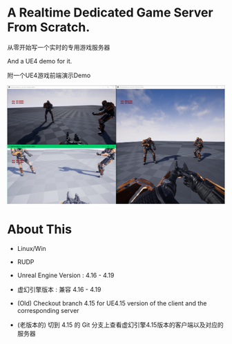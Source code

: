 # A Realtime Dedicated Game Server From Scratch.

从零开始写一个实时的专用游戏服务器
 
And a UE4 demo for it. 

附一个UE4游戏前端演示Demo


![UE4DemoScreenshot.png](./img/UE4DemoScreenshot.png)




<!-- 

# Download & Play
 
 
- Client : [UE4ClientDemo.exe (Win32)](https://pan.baidu.com/s/1B0pMYls7JVYqEWyKH4gkXg) , just check it out !

- 客户端 : 下载 [UE4ClientDemo.exe (Win32)](https://pan.baidu.com/s/1B0pMYls7JVYqEWyKH4gkXg) 玩一下 !

- Server : A server instance is running on my VPS, so just double click the UE4ClientDemo.exe that will connect to my server automatically, enjoy !

- 服务器 : 我VPS上运行着一个服务器实例, 你只需要双击 UE4ClientDemo.exe , 它就会自动连到服务器啦 

! -->


# About This 


- Linux/Win

- RUDP

- Unreal Engine Version : 4.16 - 4.19

- 虚幻引擎版本 : 兼容 4.16 - 4.19

- (Old) Checkout branch 4.15 for UE4.15 version of the client and the corresponding server

- (老版本的) 切到 4.15 的 Git 分支上查看虚幻引擎4.15版本的客户端以及对应的服务器

